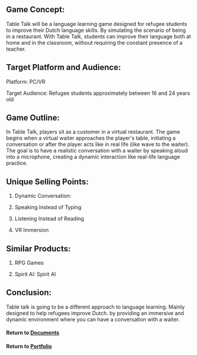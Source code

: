 ## Game Concept:

Table Talk will be a language learning game designed for refugee students to improve their Dutch language skills. By simulating the scenario of being in a restaurant. With Table Talk, students can improve their language both at home and in the classroom, without requiring the constant presence of a teacher.

## Target Platform and Audience:

Platform: PC/VR

Target Audience: Refugee students approximately between 16 and 24 years old

## Game Outline:

In Table Talk, players sit as a customer in a virtual restaurant. The game begins when a virtual waiter approaches the player's table, initiating a conversation or after the player acts like in real life (like wave to the waiter). The goal is to have a realistic conversation with a waiter by speaking aloud into a microphone, creating a dynamic interaction like real-life language practice.

## Unique Selling Points:

1. Dynamic Conversation: 
    
2. Speaking Instead of Typing
    
3. Listening Instead of Reading
    
4. VR Immersion

## Similar Products:

1. RPG Games
    
2. Spirit AI: Spirit AI

## Conclusion:

Table talk is going to be a different approach to language learning. Mainly designed to help refugees improve Dutch. by providing an immersive and dynamic environment where you can have a conversation with a waiter.

#### Return to [Documents](../)
#### Return to [Portfolio](../README.md)